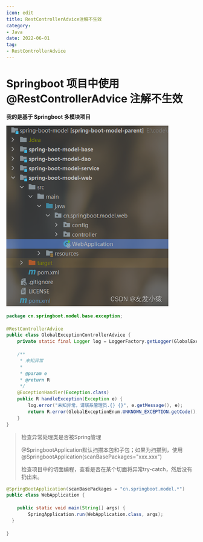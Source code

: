 ```yaml
---
icon: edit
title: RestControllerAdvice注解不生效
category: 
- Java
date: 2022-06-01
tag:
- RestControllerAdvice
---
```


# Springboot 项目中使用 @RestControllerAdvice 注解不生效

<!-- more -->

**我的是基于 Springboot 多模块项目**

![](./restcontrolleradvice.assets/1.png)

```java
package cn.springboot.model.base.exception;

@RestControllerAdvice
public class GlobalExceptionControllerAdvice {
    private static final Logger log = LoggerFactory.getLogger(GlobalExceptionControllerAdvice.class);

	/**     
     * 未知异常
     *
     * @param e
     * @return R
     */
    @ExceptionHandler(Exception.class)
    public R handleException(Exception e) {
        log.error("未知异常，请联系管理员.{} {}", e.getMessage(), e);
        return R.error(GlobalExceptionEnum.UNKNOWN_EXCEPTION.getCode(), GlobalExceptionEnum.UNKNOWN_EXCEPTION.getmessage());
    }
}
```

>检查异常处理类是否被Spring管理
>
>@SpringbootApplication默认扫描本包和子包；如果为扫描到，使用@SpringbootApplication(scanBasePackages="xxx.xxx")
>
>检查项目中的切面编程，查看是否在某个切面将异常try-catch，然后没有扔出来。

```java
@SpringBootApplication(scanBasePackages = "cn.springboot.model.*")
public class WebApplication {

	public static void main(String[] args) {
        SpringApplication.run(WebApplication.class, args);
  }      

}
```

